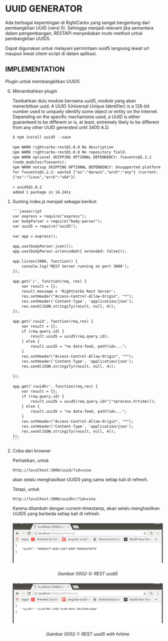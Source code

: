 # UUID GENERATOR

Ada berbagai kepentingan di RightCarbo yang sangat bergantung dari pembangkitan UUID (versi 5). Sehingga menjadi relevant jika sementara dalam pengembangan, RESTAPI menyediakan route-method untuk pembangkitan UUID5. 

Dapat digunakan untuk melayani permintaan uuid5 langsung lewat url maupun lewat client-script di dalam aplikasi. 

## IMPLEMENTATION

Plugin untuk membangkitkan UUID5

0.  Menambahkan plugin

	Tambahkan dulu module bernama uuid5, module yang akan menerbitkan uuid. A UUID (Universal Unique Identifier) is a 128-bit number used to uniquely identify some object or entity on the Internet. Depending on the specific mechanisms used, a UUID is either guaranteed to be different or is, at least, extremely likely to be different from any other UUID generated until 3400 A.D. 

        $ npm install uuid5 --save

        npm WARN rightcarbo-rest@1.0.0 No description
        npm WARN rightcarbo-rest@1.0.0 No repository field.
        npm WARN optional SKIPPING OPTIONAL DEPENDENCY: fsevents@1.2.2 (node_modules/fsevents):
        npm WARN notsup SKIPPING OPTIONAL DEPENDENCY: Unsupported platform for fsevents@1.2.2: wanted {"os":"darwin","arch":"any"} (current: {"os":"linux","arch":"x64"})

        + uuid5@1.0.2
        added 1 package in 14.241s

1.  Sunting index.js menjadi sebagai berikut:

        ```javascript
        var express = require("express");
        var bodyParser = require("body-parser");
        var uuid5 = require("uuid5");

        var app = express();                 

        app.use(bodyParser.json());
        app.use(bodyParser.urlencoded({ extended: false}));

        app.listen(3000, function() {
            console.log('REST Server running on port 3000');
        });

        app.get('/', function(req, res) {
            var result = {};
            result.message = 'RightCarbo Rest Server';
            res.setHeader("Access-Control-Allow-Origin", "*");
            res.setHeader('Content-Type', 'application/json');
            res.send(JSON.stringify(result, null, 4));
        });

        app.get('/uuid', function(req,res) {
            var result = {};
            if (req.query.id) {
                result.uuid5 = uuid5(req.query.id);
            } else {
                result.uuid5 = "no data-feed, path?id=...";
            }
            res.setHeader("Access-Control-Allow-Origin", "*");
            res.setHeader('Content-Type', 'application/json');
            res.send(JSON.stringify(result, null, 4));

        });

        app.get('/uuidhr', function(req,res) {
            var result = {};
            if (req.query.id) {
                result.uuid5 = uuid5(req.query.id+"|"+process.hrtime());
            } else {
                result.uuid5 = "no data-feed, path?id=...";
            }
            res.setHeader("Access-Control-Allow-Origin", "*");
            res.setHeader('Content-Type', 'application/json');
            res.send(JSON.stringify(result, null, 4));
        });
        ```

2.  Coba dari browser

	Perhatikan, untuk

		http://localhost:3000/uuid/?id=vina

	akan selalu menghasilkan UUID5 yang sama setiap kali di refresh.

	Tetapi, untuk 

		http://localhost:3000/uuidhr/?id=vina

	Karena ditambah dengan current-timestamp, akan selalu menghasilkan UUID5 yang berbeda setiap kali di refresh.

    ![Gambar 0002-0: REST uuid5](./figures/0002-0-rest-uuid5.png)<br>
    <center><i>Gambar 0002-0: REST uuid5</i></center>

    ![Gambar 0002-1: REST uuid5 with hrtime](./figures/0002-1-rest-uuid5.png)<br>
    <center><i>Gambar 0002-1: REST uuid5 with hrtime</i></center>